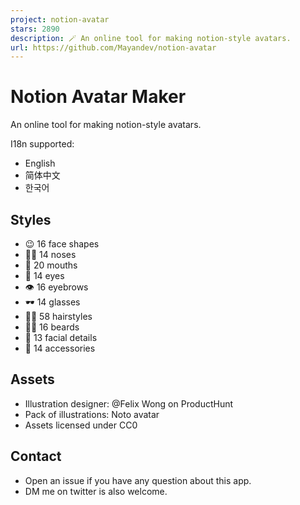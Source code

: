 ```yaml
---
project: notion-avatar
stars: 2890
description: 🪄 An online tool for making notion-style avatars.
url: https://github.com/Mayandev/notion-avatar
---
```


Notion Avatar Maker
===================

An online tool for making notion-style avatars.

I18n supported:

-   English
-   简体中文
-   한국어

Styles
------

-   😉 16 face shapes
-   👃🏼 14 noses
-   👄 20 mouths
-   👀 14 eyes
-   👁️ 16 eyebrows
-   🕶️ 14 glasses
-   💇‍♀️ 58 hairstyles
-   🎅🏼 16 beards
-   💋 13 facial details
-   💍 14 accessories

Assets
------

-   Illustration designer: @Felix Wong on ProductHunt
-   Pack of illustrations: Noto avatar
-   Assets licensed under CC0

Contact
-------

-   Open an issue if you have any question about this app.
-   DM me on twitter is also welcome.
